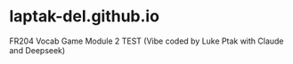 # laptak-del.github.io
FR204 Vocab Game Module 2 TEST (Vibe coded by Luke Ptak with Claude and Deepseek)
